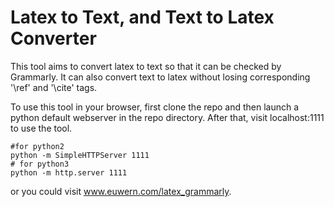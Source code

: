 # Latex to Text, and Text to Latex Converter

This tool aims to convert latex to text so that it can be checked by Grammarly. It can also convert text to latex without losing corresponding '\ref' and '\cite' tags.

To use this tool in your browser, first clone the repo and then launch a python default webserver in the repo directory. After that, visit localhost:1111 to use the tool. 
	
    #for python2
    python -m SimpleHTTPServer 1111
    # for python3
    python -m http.server 1111

or you could visit www.euwern.com/latex_grammarly. 
